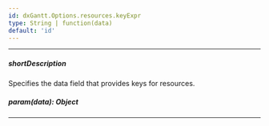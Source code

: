 ```yaml
---
id: dxGantt.Options.resources.keyExpr
type: String | function(data)
default: 'id'
---
```

---
##### shortDescription
Specifies the data field that provides keys for resources.

##### param(data): Object

---
